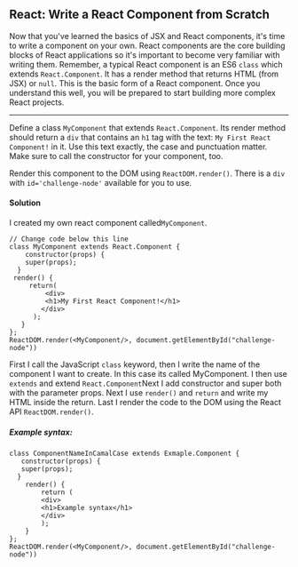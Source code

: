 ## React: Write a React Component from Scratch

Now that you've learned the basics of JSX and React components, it's time to write a component on your own. React components are the core building blocks of React applications so it's important to become very familiar with writing them. Remember, a typical React component is an ES6 `class` which extends `React.Component`. It has a render method that returns HTML (from JSX) or `null`. This is the basic form of a React component. Once you understand this well, you will be prepared to start building more complex React projects.

------

Define a class `MyComponent` that extends `React.Component`. Its render method should return a `div` that contains an `h1` tag with the text: `My First React Component!` in it. Use this text exactly, the case and punctuation matter. Make sure to call the constructor for your component, too.

Render this component to the DOM using `ReactDOM.render()`. There is a `div` with `id='challenge-node'` available for you to use.



#### Solution

I created my own react component called`MyComponent`. 

`````react
// Change code below this line
class MyComponent extends React.Component {
    constructor(props) {
    super(props);
  }
 render() {
     return(
         <div>
         <h1>My First React Component!</h1>  
        </div>
      );
   }
};
ReactDOM.render(<MyComponent/>, document.getElementById("challenge-node")) 
`````



First I call the JavaScript `class` keyword, then I write the name of the component I want to create. In this case its called MyComponent. I then use `extends` and extend `React.Component`Next I add constructor and super both with the parameter props.  Next I use `render()` and `return` and write my HTML inside the return. Last I render the code to the DOM using the React API `ReactDOM.render()`.

##### Example syntax: 

``````react
class ComponentNameInCamalCase extends Exmaple.Component {
   constructor(props) {
   super(props);
  } 
    render() {
        return (
        <div>
        <h1>Example syntax</h1>
        </div>
        );
    }
};
ReactDOM.render(<MyComponent/>, document.getElementById("challenge-node")) 
``````